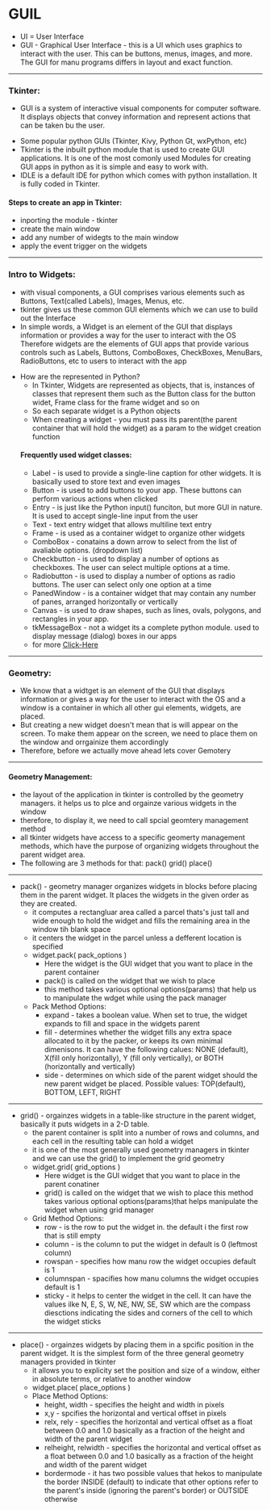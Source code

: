 # GUIL
- UI = User Interface
- GUI - Graphical User Interface - this is a UI which uses graphics to interact with the user. This can be buttons, menus, images, and more. The GUI for manu programs differs in layout and exact function.
***   
### Tkinter:
- GUI is a system of interactive visual components for computer software. It displays objects that convey information and represent actions that can be taken bu the user.
* Some popular python GUIs (Tkinter, Kivy, Python Gt, wxPython, etc)
* Tkinter is the inbuilt python module that is used to create GUI applications. It is one of the most comonly used Modules for creating GUI apps in python as it is simple and easy to work with.
* IDLE is a default IDE for python which comes with python installation. It is fully coded in Tkinter.
#### Steps to create an app in Tkinter:
* inporting the module - tkinter 
* create the main window
* add any number of widegts to the main window
* apply the event trigger on the widgets 
***   
### Intro to Widgets:
- with visual components, a GUI comprises various elements such as Buttons, Text(called Labels), Images, Menus, etc.
- tkinter gives us these common GUI elements which we can use to build out the Interface
- In simple words, a Widget is an element of the GUI that displays information or provides a way for the user to interact with the OS Therefore widgets are the elements of GUI apps that provide various controls such as Labels, Buttons, ComboBoxes, CheckBoxes, MenuBars, RadioButtons, etc to users to interact with the app
* How are the represented in Python?
    * In Tkinter, Widgets are represented as objects, that is, instances of classes that represent them such as the Button class for the button widet, Frame class for the frame widget and so on 
    * So each separate widget is a Python objects
    * When creating a widget - you must pass its parent(the parent container that will hold the widget) as a param to the widget creation function 
    #### Frequently used widget classes:
    * Label - is used to provide a single-line caption for other widgets. It is     
        basically used to store text and even images
    * Button - is used to add buttons to your app. These buttons can perform various 
        actions when clicked
    * Entry - is just like the Python input() funciton, but more GUI in nature. It is 
        used to accept single-line input from the user 
    * Text - text entry widget that allows multiline text entry 
    * Frame - is used as a container widget to organize other widgets 
    * ComboBox - conatains a down arrow to select from the list of avaliable options. 
        (dropdown list)
    * Checkbutton - is used to display a number of options as checkboxes. The user 
        can select multiple options at a time.
    * Radiobutton - is used to display a number of options as radio buttons. The user 
        can select only one option at a time 
    * PanedWindow - is a container widget that may contain any number of panes, 
        arranged horizontally or vertically
    * Canvas - is used to draw shapes, such as lines, ovals, polygons, and rectangles 
        in your app.
    * tkMessageBox - not a widget its a complete python module. used to display 
        message (dialog) boxes in our apps 
    * for more [Click-Here](docs.python.org/3/library/tkinter.html#module-tkinter)
***    
### Geometry: 
* We know that a widtget is an element of the GUI that displays information or gives a way for the user to interact with the OS and a window is a container in which all other gui elements, widgets, are placed.
* But creating a new widget doesn't mean that is will appear on the screen. To make them appear on the screen, we need to place them on the window and orrgainize them accordingly
* Therefore, before we actually move ahead lets cover Gemotery
***   
#### Geometry Management:
* the layout of the application in tkinter is controlled by the geometry managers. it helps us to plce and orgainze various widgets in the window
* therefore, to display it, we need to call spcial geomtery management method
* all tkinter widgets have access to a specific geomerty management methods, which have the purpose of organizing widgets throughout the parent widget area.
* The following are 3 methods for that: pack() grid() place() 
***   
- pack() - geometry manager organizes widgets in blocks before placing them in the 
    parent widget. It places the widgets in the given order as they are created.
    * it computes a rectangluar area called a parcel thats's just tall and wide enough to hold the widget and fills the remaining area in the window tih blank space
    * it centers the widget in the parcel unless a defferent location is specified
    * widget.pack( pack_options )
        * Here the widget is the GUI widget that you want to place in the parent container
        * pack() is called on the widget that we wish to place 
        * this method takes various optional options(params) that help us to manipulate the wdget while using the pack manager
    * Pack Method Options: 
        * expand - takes a boolean value. When set to true, the widget expands to fill and space in the widgets parent
        * fill - determines whether the widget fills any extra space allocated to it by the packer, or keeps its own minimal dimenisons. It can have the following calues: NONE (default), X(fill only horizontally), Y (fill only vertically), or BOTH (horizontally and vertically)
        * side - determines on which side of the parent widget should the new parent widget be placed. Possible values: TOP(default), BOTTOM, LEFT, RIGHT
***   
- grid() - orgainzes widgets in a table-like structure in the parent widget, 
    basically it puts widgets in a 2-D table.
    * the parent container is split into a number of rows and columns, and each cell in the resulting table can hold a widget
    * it is one of the most generally used geometry managers in tkinter and we can use the grid() to implement the grid geometry
    * widget.grid( grid_options )
        * Here widget is the GUI widget that you want to place in the parent conatiner
        * grid() is called on the widget that we wish to place
        this method takes various optional options(params)that helps manipulate the widget when using grid manager
    * Grid Method Options:
        * row - is the row to put the widget in. the default i the first row that is still empty
        * column - is the column to put the widget in default is 0 (leftmost column)
        * rowspan - specifies how manu row the widget occupies default is 1
        * columnspan - spacifies how manu columns the widget occupies default is 1
        * sticky - it helps to center the widget in the cell. It can have the values ilke N, E, S, W, NE, NW, SE, SW which are the compass diesctions indicating the sides and corners of the cell to which the widget sticks
***   
- place() - orgainzes widgets by placing them in a spcific position in the parent 
    widget. It is the simplest form of the three general geometry managers provided in tkinter 
    * it allows you to explicity set the position and size of a window, either in absolute terms, or relative to another window 
    * widget.place( place_options )
    * Place Method Options:
        * height, width - specifies the height and width in pixels
        * x,y - spcifies the horizontal and vertical offset in pixels 
        * relx, rely - specifies the horizontal and vertical offset as a float between 0.0 and 1.0 basically as a fraction of the height and width of the parent widget
        * relheight, relwidth - specifies the horizontal and vertical offset as a float between 0.0 and 1.0 basically as a fraction of the height and width of the parent widget 
        * bordermode - it has two possible values that hekos to manipulate the border INSIDE (default) to indicate that other options refer to the parent's inside (ignoring the parent's border) or OUTSIDE otherwise
